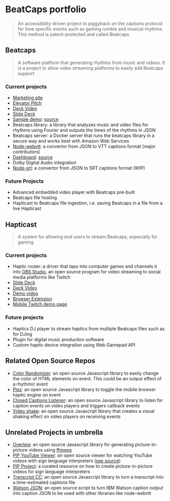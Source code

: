 # BeatCaps portfolio

> An accessibility-driven project to piggyback on the captions protocol for time specific events such as gaming rumble and musical rhythms. This method is patent-protected and called Beatcaps

## Beatcaps

> A software platform that generating rhythms from music and videos. It is a project to allow video streaming platforms to easily add Beatcaps support

### Current projects

* [Marketing site](https://www.beatcaps.io/)
* [Elevator Pitch](https://www.youtube.com/watch?v=RYoDmt7dbLc)
* [Deck Video](https://www.youtube.com/watch?v=HnI-0QQ83-c)
* [Slide Deck](https://docs.google.com/presentation/d/1vXL7tm5E-6_Z_RGkR-nATzPi_T-UWP7j3gzZtstciwk/edit?usp=sharing)
* [Sample demo](https://goatandsheep.github.io/beatcaps-sample/): [source](https://github.com/goatandsheep/beatcaps-sample)
* Beatcaps library: a library that analyzes music and video files for rhythms using Fourier and outputs the times of the rhythms in JSON
* Beatcaps server: a Docker server that runs the beatcaps library in a secure way and works best with Amazon Web Services
* [Node-webvtt](https://github.com/osk/node-webvtt/): a convertor from JSON to VTT captions format (major contributors)
* [Dashboard](https://app.beatcaps.io/): [source](https://github.com/goatandsheep/beatcaps-react)
* Dolby Digital Audio integration
* [Node-srt](https://github.com/goatandsheep/node-srt/): a convertor from JSON to SRT captions format (WIP)

### Future Projects

* Advanced embedded video player with Beatcaps pre-built
* Beatcaps file hosting
* Hapticast to Beatcaps file ingestion, i.e. saving Beatcaps in a file from a live Hapticast

## Hapticast

> A system for allowing end users to stream Beatcaps, especially for gaming

### Current projects

* Haptic router: a driver that taps into computer games and channels it into [OBS Studio](https://obsproject.com/), an open source program for video streaming to social media platforms like Twitch
* [Slide Deck](https://docs.google.com/presentation/d/1TeZfb4tftIsxQ-1Zd-7kaAQG1lgAyOUo6bCtmrGt-NY/edit?usp=sharing)
* [Deck Video](https://www.youtube.com/watch?v=iGXXlaUfa8w)
* [Demo video](https://www.youtube.com/watch?v=J0VdJMUe9lE)
* [Browser Extension](https://gist.github.com/goatandsheep/06c8885aecd0366653e0f8885066e311)
* [Mobile Twitch demo page](https://goatandsheep.github.io/hapticast/)

### Future projects

* Haptics DJ player to stream haptics from multiple Beatcaps files such as for DJing
* Plugin for digital music production software
* Custom haptic device integration using Web Gamepad API

## Related Open Source Repos

* [Color Randomizer](https://github.com/goatandsheep/color-randomizer): an open source Javascript library to easily change the color of HTML elements on event. This could be an output effect of a rhythmic event
* [Piez](https://github.com/goatandsheep/piez): an open source Javascript library to toggle the mobile browser haptic engine on event
* [Closed Captions Listener](https://github.com/goatandsheep/closed-captions-listener): an open source Javascript library to listen for caption events on video players and triggers callback events
* [Video shake](https://github.com/goatandsheep/video-shake): an open source Javascript library that creates a visual shaking effect on video players on receiving events

## Unrelated Projects in umbrella

* [Overleia](https://github.com/goatandsheep/overleia): an open source Javascript library for generating picture-in-picture videos using [ffmpeg](https://ffmpeg.org/)
* [PIP YouTube Viewer](https://goatandsheep.github.io/pip/): an open source viewer for watching YouTube videos with sign language interpreters ([see source](https://github.com/goatandsheep/pip))
* [PIP Project](https://github.com/goatandsheep/pip/wiki): a curated resource on how to create picture-in-picture videos for sign language interpreters 
* [Transcript CC](https://github.com/goatandsheep/transcript-cc): an open source Javascript library to turn a transcript into a time-estimated captions file
* [Watson JSON](https://github.com/goatandsheep/watson-json): an open source script to turn IBM Watson caption output into caption JSON to be used with other libraries like node-webvtt
